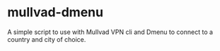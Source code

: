 # mullvad-dmenu
A simple script to use with Mullvad VPN cli and Dmenu to connect to a country
and city of choice.
